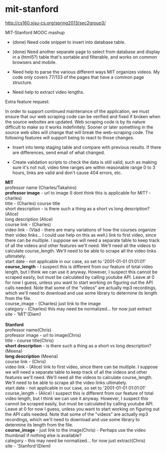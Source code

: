 mit-stanford
============

http://cs160.sjsu-cs.org/spring2013/sec2group3/

MIT-Stanford MOOC mashup

* (done) Need code snippet to insert into database table.

* (done) Need another separate page to select from database and display in a (html5?) table that's sortable and filterable, and works on common browsers and mobile.

* Need help to parse the various different ways MIT organizes videos. My code only covers 77/133 of the pages that have a common page structure.

* Need help to extract video lengths.


Extra feature request:

In order to support continued maintenance of the application, we must ensure that our web scraping code can be verified and fixed if broken when the source websites are updated. Web scraping code is by its nature difficult to make so it works indefinitely. Sooner or later something in the source web sites will change that will break the web-scraping code. The following features will support being to react to those changes.

* Insert into temp staging table and compare with previous results. If there are differences, send email of what changed.

* Create validation scripts to check the data is still valid, such as making sure it's not null, video time ranges are within reasonable range 0 to 3 hours, links are valid and don't cause 404 errors, etc.


****MIT****<br>
professor name (Charles/Takahiro)<br>
<b>professor image</b> - url to image (I dont think this is applicable for MIT? - charles) <br>
title - (Charles) course title<br>
short description - is there such a thing as a short vs long description? (Alice)<br>
long description (Alice)<br>
course link - (Charles) <br>
video link - (Vlad - there are many variations of how the courses organize their video links... I could use help on this as well.) link to first video, since there can be multiple. I suppose we will need a separate table to keep track of all the videos and other features we'll need. We'll need all the videos to calculate course_length. We'll need to be able to scrape all the video links ultimately.<br>
start date - not applicable in our case, so set to '2001-01-01 01:01:01'<br>
<b>course_length</b> - I suspect this is different from our feature of total video length, but I think we can use it anyway. However, I suspect this cannot be scraped easily, but must be calculated by calling youtube API. Leave at 0 for now I guess, unless you want to start working on figuring out the API calls needed. Note that some of the "videos" are actually mp3 recordings, which we'll need to download and use some library to determine its length from the file.<br>
course_image - (Charles) just link to the image<br>
category - (Charles) this may need be normalized... for now just extract<br>
site - 'MIT'(Diem)<br>
<br>
****Stanford****<br>
professor name(Chris)<br>
professor image - url to image(Chris)<br>
title - course title(Chris)<br>
<b>short description</b> - is there such a thing as a short vs long description? (Meena) <br>
<b>long description</b> (Meena)<br>
course link - (Chris)<br>
video link - (Alice) link to first video, since there can be multiple. I suppose we will need a separate table to keep track of all the videos and other features we'll need. We'll need all the videos to calculate course_length. We'll need to be able to scrape all the video links ultimately.<br>
start date - not applicable in our case, so set to '2001-01-01 01:01:01'<br>
course_length - (Alice) I suspect this is different from our feature of total video length, but I think we can use it anyway. However, I suspect this cannot be scraped easily, but must be calculated by calling youtube API. Leave at 0 for now I guess, unless you want to start working on figuring out the API calls needed. Note that some of the "videos" are actually mp3 recordings, which we'll need to download and use some library to determine its length from the file.<br>
<b>course_image</b> - just link to the image(Chris) - Perhaps use the video thumbnail if nothing else is available?<br>
category - this may need be normalized... for now just extract(Chris)<br>
site - 'Stanford'(Diem)<br>


